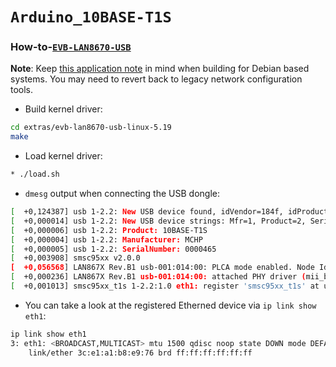 `Arduino_10BASE-T1S`
====================

### How-to-[`EVB-LAN8670-USB`](https://www.microchip.com/en-us/development-tool/EV08L38A)
**Note**: Keep [this application note](https://microchip.my.site.com/s/article/EVB-LAN8670-USB-Enablement-for-Debian-Ubuntu-Raspbian) in mind when building for Debian based systems. You may need to revert back to legacy network configuration tools.

* Build kernel driver:
```bash
cd extras/evb-lan8670-usb-linux-5.19
make
```
* Load kernel driver:
```bash
* ./load.sh
```
* `dmesg` output when connecting the USB dongle:
```bash
[  +0,124387] usb 1-2.2: New USB device found, idVendor=184f, idProduct=0051, bcdDevice= 2.00
[  +0,000014] usb 1-2.2: New USB device strings: Mfr=1, Product=2, SerialNumber=3
[  +0,000006] usb 1-2.2: Product: 10BASE-T1S
[  +0,000004] usb 1-2.2: Manufacturer: MCHP
[  +0,000005] usb 1-2.2: SerialNumber: 0000465
[  +0,003908] smsc95xx v2.0.0
[  +0,056568] LAN867X Rev.B1 usb-001:014:00: PLCA mode enabled. Node Id: 0, Node Count: 8, Max BC: 0, Burst Timer: 128, TO Timer: 32
[  +0,000236] LAN867X Rev.B1 usb-001:014:00: attached PHY driver (mii_bus:phy_addr=usb-001:014:00, irq=191)
[  +0,001013] smsc95xx_t1s 1-2.2:1.0 eth1: register 'smsc95xx_t1s' at usb-0000:00:14.0-2.2, smsc95xx USB 2.0 Ethernet, 00:1e:c0:d1:b9:4b
```
* You can take a look at the registered Etherned device via `ip link show eth1`:  
```bash
ip link show eth1
3: eth1: <BROADCAST,MULTICAST> mtu 1500 qdisc noop state DOWN mode DEFAULT group default qlen 1000
    link/ether 3c:e1:a1:b8:e9:76 brd ff:ff:ff:ff:ff:ff
```
